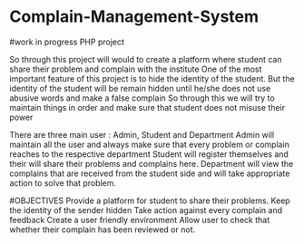 # Complain-Management-System


#work in progress
PHP project



So through this project will would to create a platform where student can share their problem and complain with the institute
One of the most important feature of this project is to hide the identity of the student.
But the identity of the student will be remain hidden until he/she does not use abusive words and make a false complain
So through this we will try to maintain things in order and make sure that student does not misuse their power


There are three main user : Admin, Student and Department
Admin will maintain all the user and always make sure that every problem or complain reaches to the respective department
Student will register themselves and their will share their problems and complains here.
Department will view the complains that are received from the student side and will take appropriate action to solve that problem.

#OBJECTIVES
Provide a platform for student to share their problems.
Keep the identity of the sender hidden
Take action against every complain and feedback
Create a user friendly environment
Allow user to check that whether their complain has been reviewed or not.

